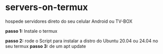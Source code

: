 # servers-on-termux 
hospede servidores direto do seu celular Android ou TV-BOX 

**passo 1:** Instale o termux 

**passo 2:** rode o Script para instalar a distro do Ubuntu 20.04 ou 24.04 no seu termux 
**passo 3:** de um apt update 
